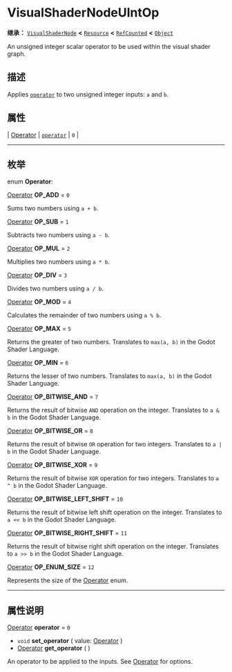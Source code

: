 <!-- ⚠ 请勿编辑本文件 ⚠ -->
<!-- 本文档使用脚本从 WeDot 引擎源码仓库生成。 -->
<!-- 生成脚本：https://github.com/WeDot-Engine/WeDot/tree/4.3/doc/tools/make_md.py； -->
<!-- 原文件：https://github.com/WeDot-Engine/WeDot/tree/4.3/doc/classes/VisualShaderNodeUIntOp.xml。 -->

<div id="_class_visualshadernodeuintop"></div>

# VisualShaderNodeUIntOp

**继承：** [`VisualShaderNode`](class_visualshadernode.md) **<** [`Resource`](class_resource.md) **<** [`RefCounted`](class_refcounted.md) **<** [`Object`](class_object.md)

An unsigned integer scalar operator to be used within the visual shader graph.

## 描述

Applies [`operator`](#class_visualshadernodeuintop_property_operator) to two unsigned integer inputs: `a` and `b`.

## 属性

| [Operator](#enum_visualshadernodeuintop_operator) | [`operator`](#class_visualshadernodeuintop_property_operator) | ``0`` |

<!-- rst-class:: classref-section-separator -->

---

## 枚举

<div id="_class_enum_visualshadernodeuintop_operator"></div>

enum **Operator**: <div id="enum_visualshadernodeuintop_operator"></div>

<div id="_class_visualshadernodeuintop_constant_op_add"></div>

[Operator](#enum_visualshadernodeuintop_operator) **OP_ADD** = ``0``

Sums two numbers using `a + b`.

<div id="_class_visualshadernodeuintop_constant_op_sub"></div>

[Operator](#enum_visualshadernodeuintop_operator) **OP_SUB** = ``1``

Subtracts two numbers using `a - b`.

<div id="_class_visualshadernodeuintop_constant_op_mul"></div>

[Operator](#enum_visualshadernodeuintop_operator) **OP_MUL** = ``2``

Multiplies two numbers using `a * b`.

<div id="_class_visualshadernodeuintop_constant_op_div"></div>

[Operator](#enum_visualshadernodeuintop_operator) **OP_DIV** = ``3``

Divides two numbers using `a / b`.

<div id="_class_visualshadernodeuintop_constant_op_mod"></div>

[Operator](#enum_visualshadernodeuintop_operator) **OP_MOD** = ``4``

Calculates the remainder of two numbers using `a % b`.

<div id="_class_visualshadernodeuintop_constant_op_max"></div>

[Operator](#enum_visualshadernodeuintop_operator) **OP_MAX** = ``5``

Returns the greater of two numbers. Translates to `max(a, b)` in the Godot Shader Language.

<div id="_class_visualshadernodeuintop_constant_op_min"></div>

[Operator](#enum_visualshadernodeuintop_operator) **OP_MIN** = ``6``

Returns the lesser of two numbers. Translates to `max(a, b)` in the Godot Shader Language.

<div id="_class_visualshadernodeuintop_constant_op_bitwise_and"></div>

[Operator](#enum_visualshadernodeuintop_operator) **OP_BITWISE_AND** = ``7``

Returns the result of bitwise `AND` operation on the integer. Translates to `a & b` in the Godot Shader Language.

<div id="_class_visualshadernodeuintop_constant_op_bitwise_or"></div>

[Operator](#enum_visualshadernodeuintop_operator) **OP_BITWISE_OR** = ``8``

Returns the result of bitwise `OR` operation for two integers. Translates to `a | b` in the Godot Shader Language.

<div id="_class_visualshadernodeuintop_constant_op_bitwise_xor"></div>

[Operator](#enum_visualshadernodeuintop_operator) **OP_BITWISE_XOR** = ``9``

Returns the result of bitwise `XOR` operation for two integers. Translates to `a ^ b` in the Godot Shader Language.

<div id="_class_visualshadernodeuintop_constant_op_bitwise_left_shift"></div>

[Operator](#enum_visualshadernodeuintop_operator) **OP_BITWISE_LEFT_SHIFT** = ``10``

Returns the result of bitwise left shift operation on the integer. Translates to `a << b` in the Godot Shader Language.

<div id="_class_visualshadernodeuintop_constant_op_bitwise_right_shift"></div>

[Operator](#enum_visualshadernodeuintop_operator) **OP_BITWISE_RIGHT_SHIFT** = ``11``

Returns the result of bitwise right shift operation on the integer. Translates to `a >> b` in the Godot Shader Language.

<div id="_class_visualshadernodeuintop_constant_op_enum_size"></div>

[Operator](#enum_visualshadernodeuintop_operator) **OP_ENUM_SIZE** = ``12``

Represents the size of the [Operator](#enum_visualshadernodeuintop_operator) enum.

<!-- rst-class:: classref-section-separator -->

---

## 属性说明

<div id="_class_visualshadernodeuintop_property_operator"></div>

[Operator](#enum_visualshadernodeuintop_operator) **operator** = ``0`` <div id="class_visualshadernodeuintop_property_operator"></div>

- `void` **set_operator** ( value: [Operator](#enum_visualshadernodeuintop_operator) )
- [Operator](#enum_visualshadernodeuintop_operator) **get_operator** ( )

An operator to be applied to the inputs. See [Operator](#enum_visualshadernodeuintop_operator) for options.

[^virtual]: 本方法通常需要用户覆盖才能生效。
[^const]: 本方法无副作用，不会修改该实例的任何成员变量。
[^vararg]: 本方法除了能接受在此处描述的参数外，还能够继续接受任意数量的参数。
[^constructor]: 本方法用于构造某个类型。
[^static]: 调用本方法无需实例，可直接使用类名进行调用。
[^operator]: 本方法描述的是使用本类型作为左操作数的有效运算符。
[^bitfield]: 这个值是由下列位标志构成位掩码的整数。
[^void]: 无返回值。
